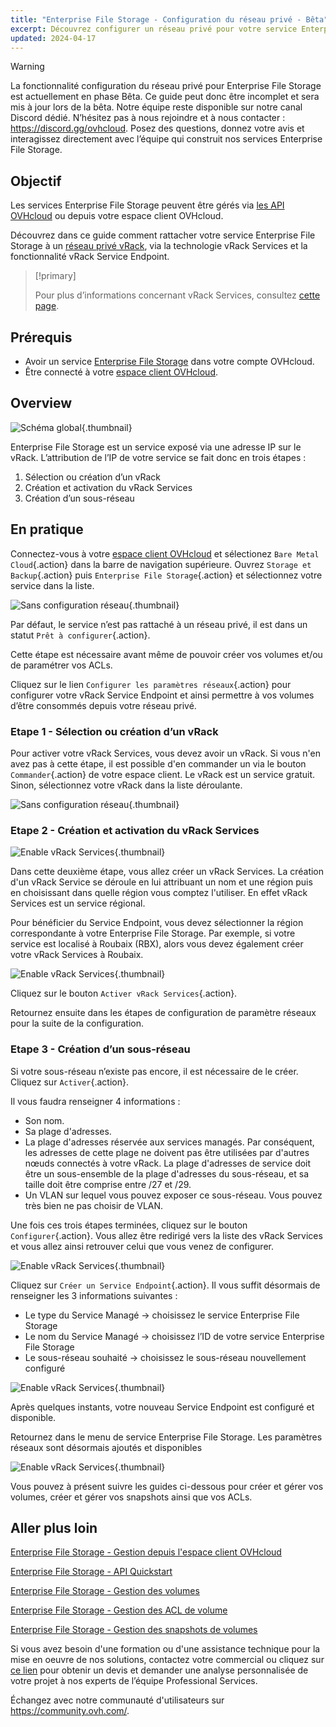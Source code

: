 ```yaml
---
title: "Enterprise File Storage - Configuration du réseau privé - Bêta"
excerpt: Découvrez configurer un réseau privé pour votre service Enterprise File Storage depuis votre espace client OVHcloud
updated: 2024-04-17
---
```


> [!warning]
> La fonctionnalité configuration du réseau privé pour Enterprise File Storage est actuellement en phase Bêta.
> Ce guide peut donc être incomplet et sera mis à jour lors de la bêta. Notre équipe reste disponible sur notre canal Discord dédié. N’hésitez pas à nous rejoindre et à nous contacter : <https://discord.gg/ovhcloud>. Posez des questions, donnez votre avis et interagissez directement avec l’équipe qui construit nos services Enterprise File Storage.

## Objectif

Les services Enterprise File Storage peuvent être gérés via [les API OVHcloud](/pages/storage_and_backup/file_storage/enterprise_file_storage/netapp_quick_start) ou depuis votre espace client OVHcloud.

Découvrez dans ce guide comment rattacher votre service Enterprise File Storage à un [réseau privé vRack](https://www.ovhcloud.com/fr/network/vrack/), via la technologie vRack Services et la fonctionnalité vRack Service Endpoint.

> [!primary]
>
> Pour plus d’informations concernant vRack Services, consultez [cette page](/pages/network/vrack_services/global).
>

## Prérequis

- Avoir un service [Enterprise File Storage](https://www.ovhcloud.com/fr/storage-solutions/enterprise-file-storage/) dans votre compte OVHcloud.
- Être connecté à votre [espace client OVHcloud](https://www.ovh.com/auth/?action=gotomanager&from=https://www.ovh.com/fr/&ovhSubsidiary=fr).

## Overview

![Schéma global](images/global_schema_20240410.png){.thumbnail}

Enterprise File Storage est un service exposé via une adresse IP sur le vRack. L’attribution de l’IP de votre service se fait donc en trois étapes :

1. Sélection ou création d’un vRack
2. Création et activation du vRack Services
3. Création d’un sous-réseau

## En pratique <a name="instructions"></a>

Connectez-vous à votre [espace client OVHcloud](https://www.ovh.com/auth/?action=gotomanager&from=https://www.ovh.com/fr/&ovhSubsidiary=fr) et sélectionez `Bare Metal Cloud`{.action} dans la barre de navigation supérieure. Ouvrez `Storage et Backup`{.action} puis `Enterprise File Storage`{.action} et sélectionnez votre service dans la liste.

![Sans configuration réseau](images/01-EFS.png){.thumbnail}

Par défaut, le service n’est pas rattaché à un réseau privé, il est dans un statut `Prêt à configurer`{.action}. 

Cette étape est nécessaire avant même de pouvoir créer vos volumes et/ou de paramétrer vos ACLs.

Cliquez sur le lien `Configurer les paramètres réseaux`{.action} pour configurer votre vRack Service Endpoint et ainsi permettre à vos volumes d’être consommés depuis votre réseau privé.

### Etape 1 - Sélection ou création d’un vRack

Pour activer votre vRack Services, vous devez avoir un vRack. Si vous n'en avez pas à cette étape, il est possible d'en commander un via le bouton `Commander`{.action} de votre espace client. Le vRack est un service gratuit. Sinon, sélectionnez votre vRack dans la liste déroulante.

![Sans configuration réseau](images/02-EFS.png){.thumbnail}

### Etape 2 - Création et activation du vRack Services

![Enable vRack Services](images/04-EFS.png){.thumbnail}

Dans cette deuxième étape, vous allez créer un vRack Services. La création d'un vRack Service se déroule en lui attribuant un nom et une région puis en choisissant dans quelle région vous comptez l'utiliser. En effet vRack Services est un service régional.

Pour bénéficier du Service Endpoint, vous devez sélectionner la région correspondante à votre Enterprise File Storage. Par exemple, si votre service est localisé à Roubaix (RBX), alors vous devez également créer votre vRack Services à Roubaix.

![Enable vRack Services](images/01.png){.thumbnail}

Cliquez sur le bouton `Activer vRack Services`{.action}.

Retournez ensuite dans les étapes de configuration de paramètre réseaux pour la suite de la configuration.

### Etape 3 - Création d’un sous-réseau

Si votre sous-réseau n’existe pas encore, il est nécessaire de le créer. Cliquez sur `Activer`{.action}.

Il vous faudra renseigner 4 informations :

- Son nom.
- Sa plage d'adresses.
- La plage d'adresses réservée aux services managés. Par conséquent, les adresses de cette plage ne doivent pas être utilisées par d'autres nœuds connectés à votre vRack. La plage d'adresses de service doit être un sous-ensemble de la plage d'adresses du sous-réseau, et sa taille doit être comprise entre /27 et /29.
- Un VLAN sur lequel vous pouvez exposer ce sous-réseau. Vous pouvez très bien ne pas choisir de VLAN.

Une fois ces trois étapes terminées, cliquez sur le bouton `Configurer`{.action}. Vous allez être redirigé vers la liste des vRack Services et vous allez ainsi retrouver celui que vous venez de configurer. 

![Enable vRack Services](images/05-EFS.png){.thumbnail}

Cliquez sur `Créer un Service Endpoint`{.action}. Il vous suffit désormais de renseigner les 3 informations suivantes :

- Le type du Service Managé -> choisissez le service Enterprise File Storage
- Le nom du Service Managé -> choisissez l’ID de votre service Enterprise File Storage
- Le sous-réseau souhaité -> choisissez le sous-réseau nouvellement configuré

![Enable vRack Services](images/16-VRS.png){.thumbnail}

Après quelques instants, votre nouveau Service Endpoint est configuré et disponible.

Retournez dans le menu de service Enterprise File Storage. Les paramètres réseaux sont désormais ajoutés et disponibles

![Enable vRack Services](images/08-EFS.png){.thumbnail}

Vous pouvez à présent suivre les guides ci-dessous pour créer et gérer vos volumes, créer et gérer vos snapshots ainsi que vos ACLs.

## Aller plus loin <a name="gofurther"></a>

[Enterprise File Storage - Gestion depuis l'espace client OVHcloud](/pages/storage_and_backup/file_storage/enterprise_file_storage/netapp_control_panel)

[Enterprise File Storage - API Quickstart](/pages/storage_and_backup/file_storage/enterprise_file_storage/netapp_quick_start)

[Enterprise File Storage - Gestion des volumes](/pages/storage_and_backup/file_storage/enterprise_file_storage/netapp_volumes)

[Enterprise File Storage - Gestion des ACL de volume](/pages/storage_and_backup/file_storage/enterprise_file_storage/netapp_volume_acl)

[Enterprise File Storage - Gestion des snapshots de volumes](/pages/storage_and_backup/file_storage/enterprise_file_storage/netapp_volume_snapshots)

Si vous avez besoin d'une formation ou d'une assistance technique pour la mise en oeuvre de nos solutions, contactez votre commercial ou cliquez sur [ce lien](https://www.ovhcloud.com/fr/professional-services/) pour obtenir un devis et demander une analyse personnalisée de votre projet à nos experts de l’équipe Professional Services.

Échangez avec notre communauté d'utilisateurs sur <https://community.ovh.com/>.
